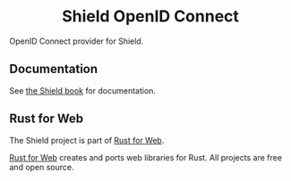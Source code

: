 <h1 align="center">Shield OpenID Connect</h1>

OpenID Connect provider for Shield.

## Documentation

See [the Shield book](https://shield.rustforweb.org/) for documentation.

## Rust for Web

The Shield project is part of [Rust for Web](https://github.com/RustForWeb).

[Rust for Web](https://github.com/RustForWeb) creates and ports web libraries for Rust. All projects are free and open source.
